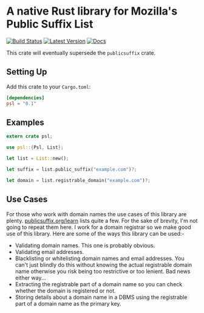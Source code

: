 # A native Rust library for Mozilla's Public Suffix List

[![Build Status](https://travis-ci.org/rushmorem/psl.svg?branch=master)](https://travis-ci.org/rushmorem/psl) [![Latest Version](https://img.shields.io/crates/v/psl.svg)](https://crates.io/crates/psl) [![Docs](https://docs.rs/psl/badge.svg)](https://docs.rs/psl)

This crate will eventually supersede the `publicsuffix` crate.

## Setting Up

Add this crate to your `Cargo.toml`:

```toml
[dependencies]
psl = "0.1"
```

## Examples

```rust
extern crate psl;

use psl::{Psl, List};

let list = List::new();

let suffix = list.public_suffix("example.com")?;

let domain = list.registrable_domain("example.com")?;
```

## Use Cases

For those who work with domain names the use cases of this library are plenty. [publicsuffix.org/learn](https://publicsuffix.org/learn/) lists quite a few. For the sake of brevity, I'm not going to repeat them here. I work for a domain registrar so we make good use of this library. Here are some of the ways this library can be used:-

* Validating domain names. This one is probably obvious.
* Validating email addresses.
* Blacklisting or whitelisting domain names and email addresses. You can't just blindly do this without knowing the actual registrable domain name otherwise you risk being too restrictive or too lenient. Bad news either way...
* Extracting the registrable part of a domain name so you can check whether the domain is registered or not.
* Storing details about a domain name in a DBMS using the registrable part of a domain name as the primary key.
